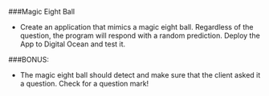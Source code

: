 ###Magic Eight Ball

- Create an application that mimics a magic eight ball. Regardless of the question, the program will respond with a random prediction. Deploy the App to Digital Ocean and test it.

###BONUS:

- The magic eight ball should detect and make sure that the client asked it a question. Check for a question mark!
